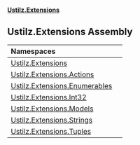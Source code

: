 #### [Ustilz.Extensions](index.md 'index')

## Ustilz.Extensions Assembly

| Namespaces | |
| :--- | :--- |
| [Ustilz.Extensions](Ustilz.Extensions.md 'Ustilz.Extensions') | |
| [Ustilz.Extensions.Actions](Ustilz.Extensions.Actions.md 'Ustilz.Extensions.Actions') | |
| [Ustilz.Extensions.Enumerables](Ustilz.Extensions.Enumerables.md 'Ustilz.Extensions.Enumerables') | |
| [Ustilz.Extensions.Int32](Ustilz.Extensions.Int32.md 'Ustilz.Extensions.Int32') | |
| [Ustilz.Extensions.Models](Ustilz.Extensions.Models.md 'Ustilz.Extensions.Models') | |
| [Ustilz.Extensions.Strings](Ustilz.Extensions.Strings.md 'Ustilz.Extensions.Strings') | |
| [Ustilz.Extensions.Tuples](Ustilz.Extensions.Tuples.md 'Ustilz.Extensions.Tuples') | |
